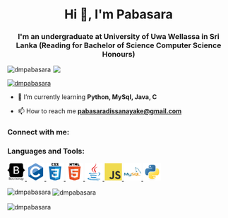 <h1 align="center">Hi 👋, I'm Pabasara</h1>
<h3 align="center">I'm an undergraduate at University of Uwa Wellassa in Sri Lanka (Reading for Bachelor of Science Computer Science Honours)</h3>

<img src="https://i.gifer.com/JXA0.gif" align="right" width="400px">

<p align="left"> <img src="https://komarev.com/ghpvc/?username=dmpabasara&label=Profile%20views&color=0e75b6&style=flat" alt="dmpabasara" /> </p>

<p align="left"> <a href="https://github.com/ryo-ma/github-profile-trophy"><img src="https://github-profile-trophy.vercel.app/?username=dmpabasara" alt="dmpabasara" /></a> </p>

- 🌱 I’m currently learning **Python, MySql, Java, C**

- 📫 How to reach me **pabasaradissanayake@gmail.com**

<h3 align="left">Connect with me:</h3>
<p align="left">
</p>

<h3 align="left">Languages and Tools:</h3>
<p align="left"> <a href="https://getbootstrap.com" target="_blank" rel="noreferrer"> <img src="https://raw.githubusercontent.com/devicons/devicon/master/icons/bootstrap/bootstrap-plain-wordmark.svg" alt="bootstrap" width="40" height="40"/> </a> <a href="https://www.cprogramming.com/" target="_blank" rel="noreferrer"> <img src="https://raw.githubusercontent.com/devicons/devicon/master/icons/c/c-original.svg" alt="c" width="40" height="40"/> </a> <a href="https://www.w3schools.com/css/" target="_blank" rel="noreferrer"> <img src="https://raw.githubusercontent.com/devicons/devicon/master/icons/css3/css3-original-wordmark.svg" alt="css3" width="40" height="40"/> </a> <a href="https://www.w3.org/html/" target="_blank" rel="noreferrer"> <img src="https://raw.githubusercontent.com/devicons/devicon/master/icons/html5/html5-original-wordmark.svg" alt="html5" width="40" height="40"/> </a> <a href="https://www.java.com" target="_blank" rel="noreferrer"> <img src="https://raw.githubusercontent.com/devicons/devicon/master/icons/java/java-original.svg" alt="java" width="40" height="40"/> </a> <a href="https://developer.mozilla.org/en-US/docs/Web/JavaScript" target="_blank" rel="noreferrer"> <img src="https://raw.githubusercontent.com/devicons/devicon/master/icons/javascript/javascript-original.svg" alt="javascript" width="40" height="40"/> </a> <a href="https://www.mysql.com/" target="_blank" rel="noreferrer"> <img src="https://raw.githubusercontent.com/devicons/devicon/master/icons/mysql/mysql-original-wordmark.svg" alt="mysql" width="40" height="40"/> </a> <a href="https://www.python.org" target="_blank" rel="noreferrer"> <img src="https://raw.githubusercontent.com/devicons/devicon/master/icons/python/python-original.svg" alt="python" width="40" height="40"/> </a> </p>

<p><img align="left" src="https://github-readme-stats.vercel.app/api/top-langs?username=dmpabasara&show_icons=true&locale=en&layout=compact" alt="dmpabasara" /></p>

<p>&nbsp;<img align="center" src="https://github-readme-stats.vercel.app/api?username=dmpabasara&show_icons=true&locale=en" alt="dmpabasara" /></p>

<p><img align="center" src="https://github-readme-streak-stats.herokuapp.com/?user=dmpabasara&" alt="dmpabasara" /></p>

